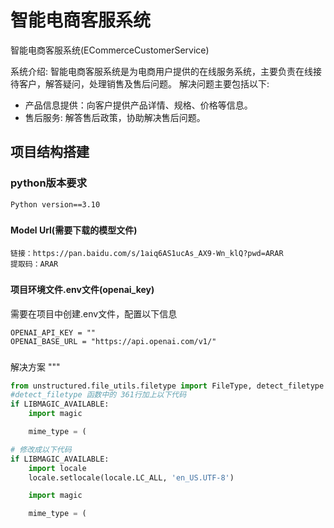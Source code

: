 # 智能电商客服系统
智能电商客服系统(ECommerceCustomerService)

系统介绍:
智能电商客服系统是为电商用户提供的在线服务系统，主要负责在线接待客户，解答疑问，处理销售及售后问题。
解决问题主要包括以下:
- 产品信息提供：向客户提供产品详情、规格、价格等信息。
- 售后服务: 解答售后政策，协助解决售后问题。


## 项目结构搭建

### python版本要求
```text
Python version==3.10
```
###


#### Model Url(需要下载的模型文件)
```text
链接：https://pan.baidu.com/s/1aiq6AS1ucAs_AX9-Wn_klQ?pwd=ARAR 
提取码：ARAR
```
###

#### 项目环境文件.env文件(openai_key)
需要在项目中创建.env文件，配置以下信息
```text
OPENAI_API_KEY = ""
OPENAI_BASE_URL = "https://api.openai.com/v1/"
```
###

解决方案
"""
```python
from unstructured.file_utils.filetype import FileType, detect_filetype
#detect_filetype 函数中的 361行加上以下代码
if LIBMAGIC_AVAILABLE:
    import magic

    mime_type = (

# 修改成以下代码
if LIBMAGIC_AVAILABLE:
    import locale
    locale.setlocale(locale.LC_ALL, 'en_US.UTF-8')

    import magic

    mime_type = (
    
```




